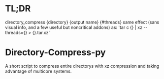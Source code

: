 # TL;DR
directory_compress {directory} {output name} {#threads}
same effect (sans visual info, and a few useful but noncritical addons) as:
  'tar c {} | xz --threads={} > {}.tar.xz'
  
# Directory-Compress-py
A short script to compress entire directorys with xz compression and taking advantage of multicore systems.
